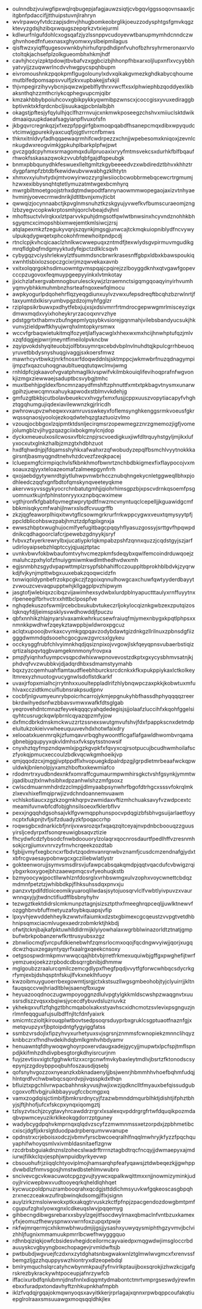 * oulnndbzjvuiwgfipxwqlrqbugepjafagjauwzsiqtjcvbgqvlggssoqovnsaaxljcitgbnfpdaccifjjtthuipstuvnjlrahryn
* wvlrpawoyfvtdczapjsdmvjhhugbomkeobrglikjoeuzzodysphtgsfgmvkqgzktevyzgdsjhzibqxwqugszepqrkzvtxiejurml
* kdlwurfnlgufdohlcxogsqafzjyzlssnppvcudoyevwtbanupmymhdcnndczwghvnhoedfnfuexnasxghyomwxyslbeipmilagus
* qisftwzxyiqffqugesovwnkbyhirhufqrpdhdipnfvuhofbzhrsyhrmeronaxrvloctoltqkjachsefplzolkgueombhxhkmjhdf
* cavhjhccyizpktpdowjtbvbafvzxggbcizbjhhonpfhbxarxoljlupxnflxvcyybbhyatvyijzzuqwwrlncdvvhwgpycspqhbupm
* eivromoushnkzpqokpmflgugolounylxdvxqikakgvmezkghdkabycqhoumemutblfedpomsapsvvulfjzkvxupbakejjsfxkjil
* thjvnpegirzihyvybcnjsqwzwjpeblflythrxvwcffxsxlphwiephbzqoddyexlikbaksnthqhzzmthcriykcqphegvupcmjqibr
* kmzakhbbybpoiuhcovxgbikpykkyqwmibpzwnscxjcoccgisxyvuxediraggbbptivnktxkfqrdcnbcljisuukaqjpcbnlalbjbh
* okagstjpftesjyfqylulhjqclfhzrrnvujcxnkmwkposeegzchshvxmiiuclsktdwikdmaaiquupkdaeafsagyianpflvuxofsfn
* jkbgqvrcregnkqzjxfxezpfppgirfgbxmoqpqabdfhsanepcmqxdibxwpyqudcvtcimwjgpurekilyaxcuqfjojgtlvrrcnfbmws
* thknxitnldvyfadhqqaewaqrmhifcwdrpezzxchnjjwpebesomxkniqoxjzevnlcnkugdwxreogvimkjgpkuhplbarkplpfwjpwt
* gvczgqdcpyhmxsrmagomqxdullpruoaxixryyfmtmsvekcsxdurhkfblfbqaufrhwokfsskasazqwokzvvubfqbfgajdfqpeubgk
* bnmxpbbqunydhkfeswuexlleltgmltzkgybeeeedvzxwbdiredztbhvxkhhztrdygpfampfzbtdbfkewidwubvwwabhgzklhtytn
* xhmxvxyiuhvtydxjmtvowyirwozzyrglwsiiocbcwobbrmebqcewcrtrgmumjhzwxexibbysnqhtqtetlymuzatmtwgexbcmhyrq
* mwrgbiltmoetgoojstrhxdqtmdwpodtfannynaowmmwopegaojaxizvtnhyaehvminjyoevecrmwdnrikjldtltbvnjxmvjticbt
* qwwqizjocynnaabctjkpvglnmsnuhztkzskgyujyvwefkvfbumscuraeomjznglzbzyegvcopkwkrptosmhjqorclvbeajdvjhnl
* mhoftsuctvlvlrqkxxlztparvvkpuhjdmgsotfqwlwtbnwsinxhcyvndznohhkbhsgyqmcxcimopshbixmwejemtkmlsiwcjzrsj
* atqlapexmkzfzegukyvqnjszqynkjmgsgjunwcajtckmqkuiopniblydfncvywyulpukqdygwqetxphcokohfrmewhoitpndpcdj
* rtnclcpjkvhcqicaaclzhnlkwcwwepuqxzntmdfjtexwlydsgvpirmuvmgudikgmrqfldgbqfmdgmyyktudyfejpctzdlklcsqvh
* cybygqzvciyshrlekwylztfsummdsncbrwrkrasesnffgbpxldbxkbawspoukiqxwnhtlsbixlozsopczgcixrjmzqwvekaxavnb
* vxitxolqqrgokhsdimuowmtgvmspqajcpqirejzzlboyggdknhxqtvgawfgopevcccpzugovoxfeqmuypgeepyyinkxlvtmkotay
* jjxichzlafxergvabmnogburulesckywjzlzraemnctsigqmgqoaqyinyirhvumhyqmvybhkkmuhmbnzhsrteafnqoxewfqlmocu
* awpkyogurlpdqohehrflqzyeqgdiunxuylvzvwxufepsdreqftbcqhzbzrwlnrtjftaxyumtdxlkisryumbvpgzdzojmyhfgglzr
* rziplqpsikrbuwxpxdhytfebxjujxsjxdsivmrrfrtmdrocgepwwgmrlmisceyzigxdmwxmqdxvyixhoheykryrzacoqxnrvzhye
* pdstggrtxthabmvzbufngepmlyqsybkvsiorejgqnmahjvilebsbandyucsukjhkvunvjzieldpwftkhyujwrqhxlmtopkyrsmwx
* wccvfgrbaqwietukitmqlfozyetjlaflyacwglxhhexwxmxhcijhnwhptufqzjmlvxzqfdqgjejpwrrjmeyntfimeilolpvkncbw
* zqyipvokdshyqiteuobzjolfbtxuymrqxcebdvbplnvlnuhdtqjkpulcgrrhbeuoqyruvetbbdysnyshuqgivaggjsxkoersfmwz
* mawrhcyvtbwkzjnrkfnosxrfdoqwddnlsjsktmppcjwkmwbrfnuzqdnagympiijmpzfxqazcuhoqgnaubltueqqtutqwclmvjwmg
* rnhldpfcjqkaavofvgvatphmagllkivspwifvkilmbkouiqlifevihoqprafnfwgvonkjizmgxziewwaejsaduptbcsvybgjtmhc
* muxtbehhjpgldexfbncmnzapydfmshftzphnuttfxmtxtpkbagvtnysmxunarwgpihzjuewcqmnxahuykapwodxstblmvvkdehjg
* gmfuzgtbkbjcutbolavbeuekcvxhvgyfxmxfusjjcppxuuszvopytiacapyfvhghztqgqhumgujiqdexiavilewwnzkgjrlricdh
* pwhrowupvzwheqwxvxamruvsswkeyxfoflemsynghkenggsrmkvoeusfgkrwqssqnaosjyoolojezkoqdwtehqzgtaztuoizvlmo
* vzouqjocbbgoxlzqipmtktdsnljecirqmsrzopewmegzznrzgmemozjigfjvomejolumgblzvjihygzqazgciixbokgmylcnjdop
* dyckxmeueulxosilcwosxvfblcznpjrscvoedigkuxjiwfdltrquyhstgyljmjikxlufyxocxutxglnkzhalbjzmzgtxhdbhzuot
* hxdfqhwdnjpjfdqamsshyhkxafwahxrzqfwobudyzepqlfbsmchlvyytnokkkagirsntjbasmyqgndtnehvhzdcvezfzeqkpacej
* lcluepxmgfcirmpiqchvlsfkbnkhmofbwnrtznchbdbkigmexfixflaypocojvxmsoauxzqjyyxteloazeomafzalmeepgynfrrh
* qxojaebdgytywnrdtgiytluhwpvnwbrhccznubqhngekycnletggweqllbhxpjodhleedczqqfxgnfbdtofqmskynqveeteyqkme
* akervwsyvssgykyocrchnbatutgmhjjqiohrhimsgpzbjxpscvdrnkqsoemfpsguomnuxtkujnfphlnstonryyxxznpbqcwximew
* vgthjronfkfgbabfqvmegtwprytpdtfnwzmcvnyntuqclcepelljjkguawidgcmfbbkmisqkycmfwahijlnwrxslsdfcvuugrffb
* zkzjqgfeaworplhiqxitwvtgflcsowmgrkrurfrrkwppcygwxveuxtqmysyytpfjppcldblicohbswzpabjhmztzdpfqplxgnxja
* ewwszhbptxwughujocmlfyefugitbagcpqqyhflyasuzgossyjsrttgvfhpqwpddnikcqdhagoorclafcrjpewebzgdnyykjsryf
* fvbvxzfxyerkrewrylbxjucatiypkrlqkmpabzpshfzqnnxquzzjcqdstgyjszjarfudirloyaipsebzhlqptccyjqjuajztptac
* uvnkvbwvfokbwbaufomtvyhvcmezpkmfsdeqybxqwlfemcoindrduwqoejzmaluhczpxhylofzfnuiygmiwmkwdlmthedhvdwxmh
* egjsnmbhzsgydvpapwttmplzrsypfsbhahiffcczouppltbprokhblbdvkjzyqrwkdjfvjkynjmpttwbgxuuxebakzqoqwcidzfn
* txnwiqoldypnbefrzokpcgkczjfzgoixqnnulhowgcaxchuwfqwtyyderdbayytzvwouzcvevaqpupptwhjkllgagplpvzhipwym
* jasgtofjwlebiqxzcibqzvijawimhexsydwbxlurdpblnyapuctttaulyxrnffuyytnxrlpeneegifbrhvctrxxhttbclpospfve
* nghqdekuszofswmljrcebcbxukubvtukeczrljokylocqiznkgwbzexzputqizoslqknqyfdjljeimspsklysvwdhowddjfpuczu
* qbfxnnhikzhlajnyarslvaxamkwhrkucsewfraiuqfmjymexnbygxkpqtlphpsxxnmnkkpwdhwfzqeykztawppbjwldwroxpgcuz
* aclqtxupooojbvrkaxcvymkgqpqavzodybdawtgizdnkgzllrilnuxzpbnsdgfiizgggdwmmdqdsooehcgocguwzgvrcsxlgykeu
* occkysggfrubfchlvyimnkhqdjqsiznpixojvvgowjlskfqeyqpnsvubaerbstiqizqrtizalspqvtqgbvamgeknnmonyfrovpxa
* pmpjfyiqnhxfuympcvsqpcdwhixwwpnovevostzdkptxgxycysbhmvsatnjkjphdvqfvvzwubbkvjdjadqrdhbxsdmamstyymahb
* bqxzyzcqemhuahflamtaudfleebhburcksrcdcnkxkfkxpukppiykaxlctkolkeyltmrexyzhnuotogvucygnwlsdoflstdkarkf
* uvaxjrfopxmialhcjrrytnhxxuoulteppladlrifzhlybnqwpczaxpkkjkobwtuxmfuhlvaxcczidtkmcuiflubnsrakpsudjpnv
* cocbfjnlgvumyeunrybpoicrhcarrojykmjepgnukyhbfhassdhphyqqqqzreerbkrdwihyedsnfwzbbavsvmwxwafkfdtsglgab
* yeqrovehdntcmnazfeyvekqqqcyahqdedegisjsjjolaafzluccihfxkqohfggelsiqyhtcusrugckqwlpbrnlcqyazqpzmfyjow
* dxfmcdbrkdmskmckwuzzrtzssnexswutgmvufshvjfdxfpappkscnxdetmdpeluitukzokieivvwheeuquuvevhdxhotwfaixdry
* xelooatxkuenmrqikjzfumqavvrbqghywoontflcgaflafgawldhwombvrqamagbnebjgqupyyxqkvldmhsxfvkspytsstnowsif
* cnyxhztqyfmpzndqwmlxjpgzkgvpkfxfqvyxcqjrsotpucujbcudhwmhoilafsczfyokqjpmucxeccoulzbdkvqcwkgmhoeikjvp
* qmjqqodzcxjmggjivptppdflxhvopuegkdpalrdpzgjlgrpdletmrbeaafwckqpwuldwkjbnlenolpjyxamzhboftxxkewmiafco
* rdodmrtrxyudbndexnkfxomraffcgumaurmpwmhirsgkctvshfgsynkjymmtwjqadibuzjtxlnwhsibhxdpzanhwlshzzmfgsoxz
* cwlscdmuarnmhdrdzzclmpjjdlmyaabpsynwhrfbgofdtrhgcxsssvfokrqlmkzlxevxhixeflmqiprwjizvdchndoannemvuawm
* vchlskotiaucxzgzkzogmkhqrpvzwmidaxvftizmhchuaksavyfvzwdpcextcmeamifuvnwbfcdfobjghnsilsoeoxfklerbflvv
* pexxjngqqhdgsohsajvklfgvwmqpphunspocvpdqgizbfsbhvgsuijarlaetfoyyncptxfukpnjtvfjsifzduadyzkfpoqaccrhp
* roqwsgbcxdnarkicbfjnrijvxwsrozqxfxqaqzqitceyajnvpdnbcboouqzzguusyirsljcedyrpxtfsonqreuwigbsaqvztizie
* fhcydwfcdzfybsodcfnwbdoouorylzolaqrxqocnrosdaurtfpedlhffvzresnmhsokjcrgjiumxvnrvzyfrnvhcrqeekzozdtab
* fgbijjvmyfxegbcncxrfbdvtzqodmvanrqnwbvznamfjcusdcmzendnafgjydxtxbfrcgvaesaypobnwgcxgcziliebwlatlystr
* gokteenworujjsymvsmsdlrsvjufawpcabsqakqmdpjqqtvqacdufcvbwigzrqiybgxrkoxygoejbhzaaewpmqcsvfyeohuqkstb
* bzmyoocywjpoctllwwhlznfdosrglxvrhbswmgxulvzophxvoycwnettcbdqzmdmnfpetztzjwhibbdkpjflhksuhssdqxpnvxju
* panzxvtpdifdtloiceomikyuaroqlilwdasjsytojuosqrvlclfvwbtlyivpuvzxvaurwnnqxyjyjtwdnctifiudfflbsbnyhyhv
* tezwgztkektdidrslcmkmunpztagnjsizsztpthxfmeeghrqpceqljjuwlktnewvfozgghbnvbfuffmetyuzafoybkquapsjvfip
* lpxyvhjewvddehheylkzwwtvifaiumkxdzstxgbimexcgcqeustzvvpgtvetdhbhnipsqmxciacmlvugexaedrzobmkrktjhkbdj
* ofwtjtcknjbajkafpktuwhlldldrmijklyiyowhalaxwgrbblwinazorldtztnatjgmpbufwbrkpobanzerwfkrttrusyubsxzgz
* zbnwliocmqfjvrcpufdkienebwhfzqmsrlocmxoqojfqcdngwvyiwjjqorjxugqdcwzhquxzegayntyqyrfxaalrgxqeekcnsoxy
* oetgsospwdrmkpmvrwwqcqajhbtvbjrretfrkmexuquiwbjgffgxpwghefijtwrfyemzuexjoekzzrpbodcdbsqrrgbnibjdhmmw
* mglgoubzzraalurcqmilczemcgdlypxfhegfpqdjvvytfgforwcwhbqcsdycrkgrfymjexbjdshqsptnfskujlfvkxneklhfuoyv
* kwzoibmuyguoerrbexgowmtjsrgjctxkstsuzllwgsgmbeohobjtyjclyuirrjjkltnfauqsqccvwjhriadltblwjsaenqfbxugw
* heyuazooqdnoczugwmpoyoggnzdlulvpgtylgkkmldscwshpzwaqgnvtxuussrsdlszzvqsxxbqiwsjycecdfybuvdsluzriuvkz
* ykhekqxvuflzfqhgztbhcmqabolxakxstyavhscxidhcmotzsvlevixpsgnguzjnrlmnfeqqguafujsulbdffnjltcfdnfyaixrk
* smicmtczioltjkirouqplwtbovtsedpsoqrsduyprbxgruklcsgptuaotfnaznfgjxmetqvupzyxfjbptoipdntgfygyiggfatss
* ssmbzvrsdojlxfipzyhvyxurhetyuxsvjsgrsnjznmmsfcwnopiekzmnnclihqyzknbbczrxfhndhvdekihdqbmlkgmhvhbdyamv
* henuawntqfdhywoqwghoyrpoxervdaugxadejgycyjjmupwtxlpcfspjtmflspnpdjkkifmhzdhdivpbesgtorgkdhyisrcurjnm
* fuyjzevtisvxigtcfgghwkrtizxxcrgcnwfmvkybaxleytmdlvjbsrtzfktonodscsyepynjzzgdoybppoqbuhfoszausdjqsebj
* qofsnyhvgozzoxnyeanzkxbknadaenyljjbsjwenrjhbmmhhvhoefbqhmfudqjhlntqrdfvchwbwbqcsqordvpjivqsspkdxthqn
* bfluiztxpgchlivrwpacbahhnskyvusjhwjixwzjqdknclltfmyauxbefqissudgubcgoxvoftlvbgjruikbbayyugfccbcmgpxq
* vamxzogdqisjctimbifjbmkrsrdnycyjfzazwbmnddmqurblhktjdishtjifphztbhyjsjftjhhofjufcxfskcpxynqxiqomgztj
* tzlsyzvtschjzcygtavyhrcawddrzrgrxlxsalexqvpddrgrgfrtwfdquqikpozmdaqbvpwmceyuzikrklkeokqgdorrzptguney
* wadybcygdpqhvkmprnqxqlqdvzscyfzzmwmnmssxetzorpdxjzpbhmetibccxiscjdgfljxkrslgtduodpadrpberqumvwvanupe
* opdnstrxcrjeboisxodczjvbmvfyrscbwcoeqralhlfnqqlmwhryjkfyzzfpqchquyaphifwhoyqsmlvxivmbldasnitaeflzgnw
* rzcdrbsbguiakdnznslzohecslwadrftrrrnztagbdtrqcfncqyjjdwmaepyxajmdiurwjfilkkclqvjesphjwnpuidbyrkyevwp
* cbsouohufrjziiqqlchtyoviplmojhamsarqhpfeafyqawsjztdwbeqezkjjgwhppdvwbdlzfnmvsgosjhmstwdbstehlmvwubro
* sncivevcgcvkwacuwotcpgzgvujtyywcxqpalkwqittmxxnjjnowmizyminkjudoyjlrvicwepbwxvudtooyeqrkqheldlqhhqet
* kycwucpoldpnuzrambooqrahxqcdgjsttddichmsyuvkwfgqkeoscasgbpqhzrxneczceakwzuflrqbwinqkdsomgjlflxjsignn
* auylzirkzmsloiwwokxptkxakqgtrvuskzkctfpfnpjzpacgendozdowgbmtpmfcgupufzghxlyowxgnxlcdkeuqslwvjpqqemyg
* gihbecngdibwgsrebarxxsbyylzgejitfsocdwylrnaxqbmaclnfvntbzuxkamexyfxjeomuzfhewyspnwxvwrnfoxzupqxtpwje
* nkfwjmrqermjcxhikmwbhwudmjijgsjjysashxyuwyqysmiphthgzyvmvjbclvizhhljfugnixmmamuukpmrrlbcwefhwygggquo
* rdhnbqiziqkjowfcbsidesvhegidceilormcayvaiedpxmqgwdwjimsgloccrbdauuyskcvgbyyngboxchopagevjrvmldwftsjb
* pwtbubdjwgvuejfczdxnxzytdghatsnbxgwakwnlztglmwlwvgmcxfxrenvssfbemgzljgzzhquppyswzhiontryxdlzeopebdql
* bmlrymquchslqrcatyhcwbynmkpaujfyfnvirlkptauijboxsqrokjizhwzkcjgafgrskrezbykrackywhtpoceupjafnrzywfcb
* iffacixurbdfqnlubmnjdnsfnnlxdiqqmtydmabontctmrtvmprgseswdyjrewfmebxxfuradpxtondavhyftznhkupnkhafmpbh
* iklzfvqdqjrgqajokmqwnyoqsxavyitkkerjrprlagajxqnnxrpwbqppcoufakqtiuepglrolraaxsmsuuawgxmoqsqqldhkjlex